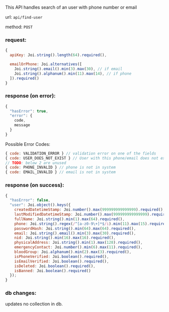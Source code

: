 This API handles search of an user with phone number or email

url: `api/find-user`

method: `POST`

### request: 
```js
{
  apiKey: Joi.string().length(64).required(),

  emailOrPhone: Joi.alternatives([
    Joi.string().email().min(3).max(30), // if email
    Joi.string().alphanum().min(11).max(14), // if phone
  ]).required()
}
```

### response (on error):
```js
{
  "hasError": true,
  "error": {
    code,
    message
  }
}
```

Possible Error Codes:
```js
{ code: VALIDATION_ERROR } // validation error on one of the fields
{ code: USER_DOES_NOT_EXIST } // User with this phone/email does not exist
// TODO: below 2 are unused
{ code: PHONE_INVALID } // phone is not in system
{ code: EMAIL_INVALID } // email is not in system
```

### response (on success):
```js
{
  "hasError": false,
  "user": Joi.object().keys({
    createdDatetimeStamp: Joi.number().max(999999999999999).required(),
    lastModifiedDatetimeStamp: Joi.number().max(999999999999999).required(),
    fullName: Joi.string().min(1).max(64).required(),
    phone: Joi.string().regex(/^[a-z0-9\+]*$/i).min(11).max(15).required(),
    passwordHash: Joi.string().min(64).max(64).required(),
    email: Joi.string().email().min(3).max(30).required(),
    nid: Joi.string().min(16).max(16).required(),
    physicalAddress: Joi.string().min(1).max(128).required(),
    emergencyContact: Joi.number().min(6).max(11).required(),
    bloodGroup: Joi.alphanum().min(2).max(3).required(),
    isPhoneVerified: Joi.boolean().required(),
    isEmailVerified: Joi.boolean().required(),
    isDeleted: Joi.boolean().required(),
    isBanned: Joi.boolean().required()
  });
}
```

### db changes:
updates no collection in db.